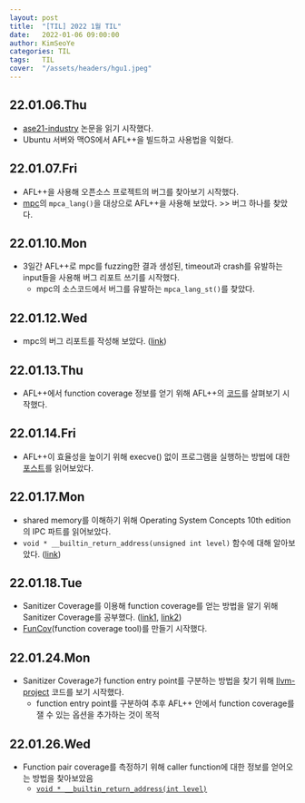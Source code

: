 ```yaml
---
layout: post
title:  "[TIL] 2022 1월 TIL"
date:   2022-01-06 09:00:00
author: KimSeoYe
categories: TIL
tags:   TIL
cover:  "/assets/headers/hgu1.jpeg"
---
```


## 22.01.06.Thu
- [ase21-industry](https://hongshin.github.io/pubs/ase21-industry.pdf) 논문을 읽기 시작했다. 
- Ubuntu 서버와 맥OS에서 AFL++을 빌드하고 사용법을 익혔다.

## 22.01.07.Fri
- AFL++을 사용해 오픈소스 프로젝트의 버그를 찾아보기 시작했다.
- [mpc](https://github.com/orangeduck/mpc.git)의 `mpca_lang()`을 대상으로 AFL++을 사용해 보았다. >> 버그 하나를 찾았다.

## 22.01.10.Mon
- 3일간 AFL++로 mpc를 fuzzing한 결과 생성된, timeout과 crash를 유발하는 input들을 사용해 버그 리포트 쓰기를 시작했다.
  - mpc의 소스코드에서 버그를 유발하는 `mpca_lang_st()`를 찾았다. 

## 22.01.12.Wed
- mpc의 버그 리포트를 작성해 보았다. ([link](https://docs.google.com/document/d/1R22LYgmuno2US1-xhmT_y323_q9ovz9OLAmwjUg_frUㄴ/edit?usp=sharing))

## 22.01.13.Thu
- AFL++에서 function coverage 정보를 얻기 위해 AFL++의 [코드](https://github.com/KimSeoYe/AFLplusplus.git)를 살펴보기 시작했다.

## 22.01.14.Fri
- AFL++이 효율성을 높이기 위해 execve() 없이 프로그램을 실행하는 방법에 대한 [포스트](https://lcamtuf.blogspot.com/2014/10/fuzzing-binaries-without-execve.html)를 읽어보았다.

## 22.01.17.Mon
- shared memory를 이해하기 위해 Operating System Concepts 10th edition의 IPC 파트를 읽어보았다.
- `void * __builtin_return_address(unsigned int level)` 함수에 대해 알아보았다. ([link](https://gcc.gnu.org/onlinedocs/gcc/Return-Address.html))


## 22.01.18.Tue
- Sanitizer Coverage를 이용해 function coverage를 얻는 방법을 알기 위해 Sanitizer Coverage를 공부했다. ([link1](https://clang.llvm.org/docs/SanitizerCoverage.html#id2), [link2](https://calabi-yau.space/blog/sanitizer-coverage-interface.html))
- [FunCov](https://github.com/KimSeoYe/FunCov)(function coverage tool)를 만들기 시작했다.


## 22.01.24.Mon
- Sanitizer Coverage가 function entry point를 구분하는 방법을 찾기 위해 [llvm-project](https://github.com/llvm/llvm-project) 코드를 보기 시작했다.
  - function entry point를 구분하여 추후 AFL++ 안에서 function coverage를 잴 수 있는 옵션을 추가하는 것이 목적

## 22.01.26.Wed
- Function pair coverage를 측정하기 위해 caller function에 대한 정보를 얻어오는 방법을 찾아보았음
  - [`void * __builtin_return_address(int level)`](https://gcc.gnu.org/onlinedocs/gcc/Return-Address.html)